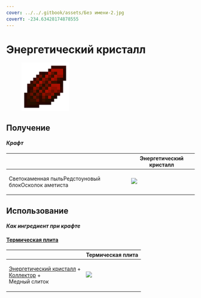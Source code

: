 ```yaml
---
cover: ../../.gitbook/assets/Без имени-2.jpg
coverY: -234.63428174878555
---
```


# Энергетический кристалл

<figure><img src="../../.gitbook/assets/energy_crystal_128.png" alt=""><figcaption></figcaption></figure>

## Получение

#### _Крафт_

|                                                            |  Энергетический кристалл                       |
| ---------------------------------------------------------- | ---------------------------------------------- |
| <p>Светокаменная пыльРедстоуновый блокОсколок аметиста</p> | ![](../../.gitbook/assets/energy\_crystal.png) |

## Использование

#### _Как ингредиент при крафте_

#### [Термическая плита](thermoelectric_plate.md)

|                                                                                                                             |  Термическая плита                                   |
| --------------------------------------------------------------------------------------------------------------------------- | ---------------------------------------------------- |
| <p><a href="energy_crystal.md">Энергетический кристалл</a> +<br><a href="collector.md">Коллектор</a> +<br>Медный слиток</p> | ![](../../.gitbook/assets/thermoelectric\_plate.png) |

